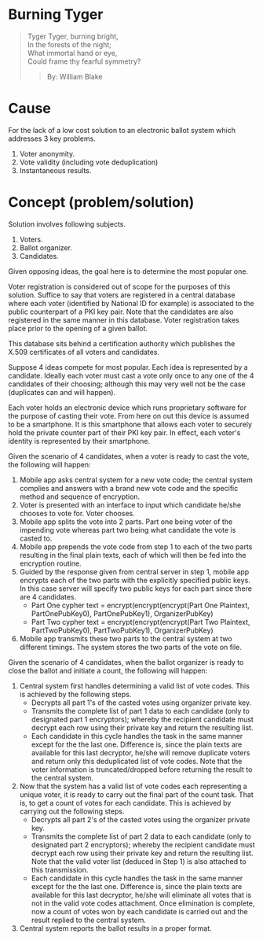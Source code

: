 # Burning Tyger

> Tyger Tyger, burning bright,  
> In the forests of the night;  
> What immortal hand or eye,  
> Could frame thy fearful symmetry?  
> > By: William Blake  

# Cause
For the lack of a low cost solution to an electronic ballot system which addresses 3 key problems.

1. Voter anonymity.
2. Vote validity (including vote deduplication)
3. Instantaneous results.


# Concept (problem/solution)
Solution involves following subjects.

1. Voters.
2. Ballot organizer.
3. Candidates.

Given opposing ideas, the goal here is to determine the most popular one.

Voter registration is considered out of scope for the purposes of this solution. Suffice to say that voters are registered in a central database where each voter (identified by National ID for example) is associated to the public counterpart of a PKI key pair. Note that the candidates are also registered in the same manner in this database. Voter registration takes place prior to the opening of a given ballot.

This database sits behind a certification authority which publishes the X.509 certificates of all voters and candidates.

Suppose 4 ideas compete for most popular. Each idea is represented by a candidate. Ideally each voter must cast a vote only once to any one of the 4 candidates of their choosing; although this may very well not be the case (duplicates can and will happen).

Each voter holds an electronic device which runs proprietary software for the purpose of casting their vote. From here on out this device is assumed to be a smartphone. It is this smartphone that allows each voter to securely hold the private counter part of their PKI key pair. In effect, each voter's identity is represented by their smartphone.

Given the scenario of 4 candidates, when a voter is ready to cast the vote, the following will happen:  

1. Mobile app asks central system for a new vote code; the central system complies and answers with a brand new vote code and the specific method and sequence of encryption.
2. Voter is presented with an interface to input which candidate he/she chooses to vote for. Voter chooses.
3. Mobile app splits the vote into 2 parts. Part one being voter of the impending vote whereas part two being what candidate the vote is casted to.
4. Mobile app prepends the vote code from step 1 to each of the two parts resulting in the final plain texts, each of which will then be fed into the encryption routine.
5. Guided by the response given from central server in step 1, mobile app encrypts each of the two parts with the explicitly specified public keys. In this case server will specify two public keys for each part since there are 4 candidates.
    - Part One cypher text = encrypt(encrypt(encrypt(Part One Plaintext, PartOnePubKey0), PartOnePubKey1), OrganizerPubKey)
    - Part Two cypher text = encrypt(encrypt(encrypt(Part Two Plaintext, PartTwoPubKey0), PartTwoPubKey1), OrganizerPubKey)
6. Mobile app transmits these two parts to the central system at two different timings. The system stores the two parts of the vote on file.

Given the scenario of 4 candidates, when the ballot organizer is ready to close the ballot and initiate a count, the following will happen:  
1. Central system first handles determining a valid list of vote codes. This is achieved by the following steps.  
    - Decrypts all part 1's of the casted votes using organizer private key.
    - Transmits the complete list of part 1 data to each candidate (only to designated part 1 encryptors); whereby the recipient candidate must decrypt each row using their private key and return the resulting list.
    - Each candidate in this cycle handles the task in the same manner except for the the last one. Difference is, since the plain texts are available for this last decryptor, he/she will remove duplicate voters and return only this deduplicated list of vote codes. Note that the voter information is truncated/dropped before returning the result to the central system.
2. Now that the system has a valid list of vote codes each representing a unique voter, it is ready to carry out the final part of the count task. That is, to get a count of votes for each candidate. This is achieved by carrying out the following steps.
    - Decrypts all part 2's of the casted votes using the organizer private key.
    - Transmits the complete list of part 2 data to each candidate (only to designated part 2 encryptors); whereby the recipient candidate must decrypt each row using their private key and return the resulting list. Note that the valid voter list (deduced in Step 1) is also attached to this transmission.
    - Each candidate in this cycle handles the task in the same manner except for the the last one. Difference is, since the plain texts are available for this last decryptor, he/she will eliminate all votes that is not in the valid vote codes attachment. Once elimination is complete, now a count of votes won by each candidate is carried out and the result replied to the central system.
3. Central system reports the ballot results in a proper format.